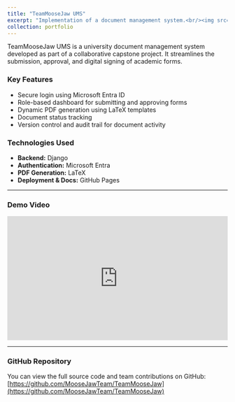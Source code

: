 ```yaml
---
title: "TeamMooseJaw UMS"
excerpt: "Implementation of a document management system.<br/><img src='/images/umsthumbnail.png'>"
collection: portfolio
---
```



TeamMooseJaw UMS is a university document management system developed as part of a collaborative capstone project. It streamlines the submission, approval, and digital signing of academic forms.

### Key Features

- Secure login using Microsoft Entra ID
- Role-based dashboard for submitting and approving forms
- Dynamic PDF generation using LaTeX templates
- Document status tracking
- Version control and audit trail for document activity

### Technologies Used

- **Backend:** Django  
- **Authentication:** Microsoft Entra  
- **PDF Generation:** LaTeX  
- **Deployment & Docs:** GitHub Pages

---

### Demo Video

<div style="position:relative;padding-bottom:56.25%;height:0;overflow:hidden;">
  <iframe src="https://www.youtube.com/embed/X7w3MFRCo5s" 
          frameborder="0" 
          style="position:absolute;top:0;left:0;width:100%;height:100%;" 
          allowfullscreen>
  </iframe>
</div>

---

### GitHub Repository

You can view the full source code and team contributions on GitHub:  
[https://github.com/MooseJawTeam/TeamMooseJaw](https://github.com/MooseJawTeam/TeamMooseJaw)
